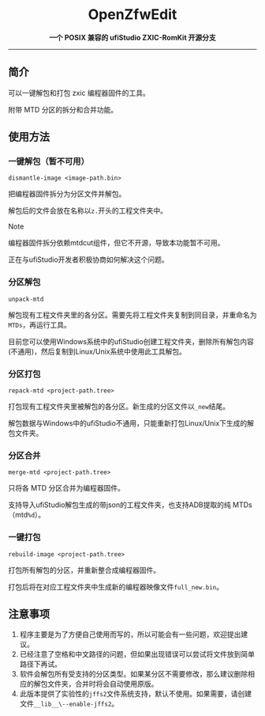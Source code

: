 <div align="center">

<h1 align="center">OpenZfwEdit</h1>

**一个 POSIX 兼容的 ufiStudio ZXIC-RomKit 开源分支**

</div>

---

## 简介

可以一键解包和打包 zxic 编程器固件的工具。

附带 MTD 分区的拆分和合并功能。

## 使用方法

### 一键解包（暂不可用）
```shell
dismantle-image <image-path.bin>
```
把编程器固件拆分为分区文件并解包。

解包后的文件会放在名称以`z.`开头的工程文件夹中。

> [!NOTE]
> 编程器固件拆分依赖mtdcut组件，但它不开源，导致本功能暂不可用。
> 
> 正在与ufiStudio开发者积极协商如何解决这个问题。

### 分区解包
```shell
unpack-mtd
```
解包现有工程文件夹里的各分区。需要先将工程文件夹复制到同目录，并重命名为`MTDs`，再运行工具。

目前您可以使用Windows系统中的ufiStudio创建工程文件夹，删除所有解包内容(不通用)，然后复制到Linux/Unix系统中使用此工具解包。

### 分区打包
```shell
repack-mtd <project-path.tree>
```
打包现有工程文件夹里被解包的各分区。新生成的分区文件以`_new`结尾。

解包数据与Windows中的ufiStudio不通用，只能重新打包Linux/Unix下生成的解包文件夹。

### 分区合并
```shell
merge-mtd <project-path.tree>
```
只将各 MTD 分区合并为编程器固件。

支持导入ufiStudio解包生成的带json的工程文件夹，也支持ADB提取的纯 MTDs（mtd`%d`）。

### 一键打包
```shell
rebuild-image <project-path.tree>
```
打包所有解包的分区，并重新整合成编程器固件。

打包后将在对应工程文件夹中生成新的编程器映像文件`full_new.bin`。

## 注意事项

1. 程序主要是为了方便自己使用而写的，所以可能会有一些问题，欢迎提出建议。
2. 已经注意了空格和中文路径的问题，但如果出现错误可以尝试将文件放到简单路径下再试。
3. 软件会解包所有受支持的分区类型。如果某分区不需要修改，那么建议删除相应的解包文件夹，合并时将会自动使用原版。
4. 此版本提供了实验性的`jffs2`文件系统支持，默认不使用。如果需要，请创建文件`__lib__\--enable-jffs2`。
